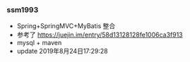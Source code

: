 ### ssm1993
- Spring+SpringMVC+MyBatis 整合
- 参考了 https://juejin.im/entry/58d13128128fe1006ca3f913
- mysql + maven
- update 2019年8月24日17:29:28